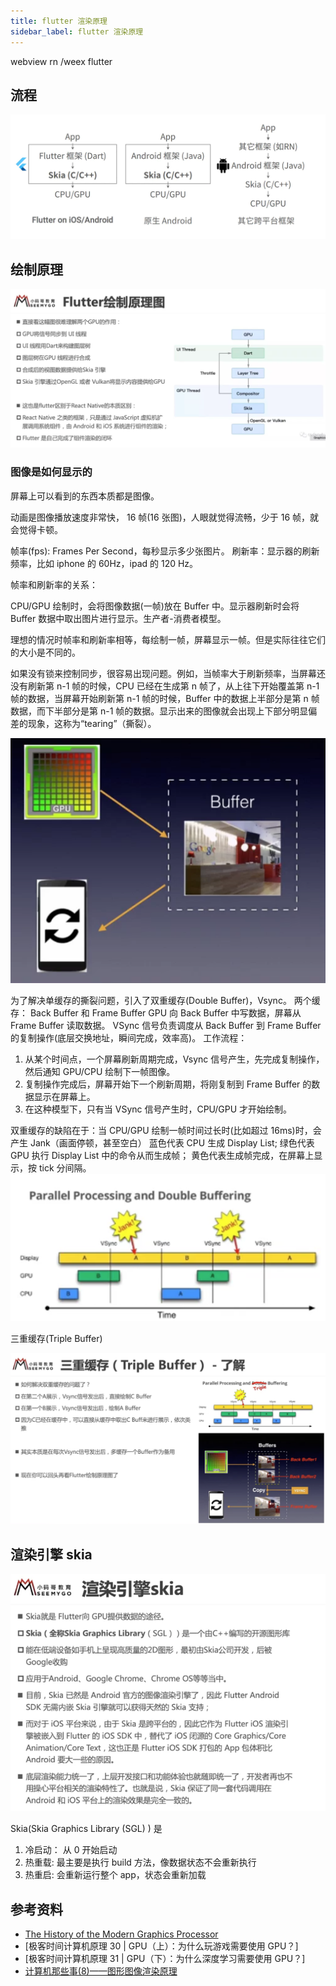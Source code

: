 ```yaml
---
title: flutter 渲染原理
sidebar_label: flutter 渲染原理
---
```


webview
rn /weex
flutter

## 流程

![](imgs/2020-06-13-10-50-18.png)

## 绘制原理

![](imgs/2020-06-13-11-39-38.png)

### 图像是如何显示的

屏幕上可以看到的东西本质都是图像。

动画是图像播放速度非常快， 16 帧(16 张图)，人眼就觉得流畅，少于 16 帧，就会觉得卡顿。

帧率(fps): Frames Per Second，每秒显示多少张图片。
刷新率：显示器的刷新频率，比如 iphone 的 60Hz，ipad 的 120 Hz。

帧率和刷新率的关系：

CPU/GPU 绘制时，会将图像数据(一帧)放在 Buffer 中。显示器刷新时会将 Buffer 数据中取出图片进行显示。生产者-消费者模型。

理想的情况时帧率和刷新率相等，每绘制一帧，屏幕显示一帧。但是实际往往它们的大小是不同的。

如果没有锁来控制同步，很容易出现问题。例如，当帧率大于刷新频率，当屏幕还没有刷新第 n-1 帧的时候，CPU 已经在生成第 n 帧了，从上往下开始覆盖第 n-1 帧的数据，当屏幕开始刷新第 n-1 帧的时候，Buffer 中的数据上半部分是第 n 帧数据，而下半部分是第 n-1 帧的数据。显示出来的图像就会出现上下部分明显偏差的现象，这称为“tearing”（撕裂）。

![](imgs/2020-06-13-11-02-23.png)

为了解决单缓存的撕裂问题，引入了双重缓存(Double Buffer)，Vsync。
两个缓存： Back Buffer 和 Frame Buffer
GPU 向 Back Buffer 中写数据，屏幕从 Frame Buffer 读取数据。
VSync 信号负责调度从 Back Buffer 到 Frame Buffer 的复制操作(底层交换地址，瞬间完成，效率高)。
工作流程：

1. 从某个时间点，一个屏幕刷新周期完成，Vsync 信号产生，先完成复制操作，然后通知 GPU/CPU 绘制下一帧图像。
2. 复制操作完成后，屏幕开始下一个刷新周期，将刚复制到 Frame Buffer 的数据显示在屏幕上。
3. 在这种模型下，只有当 VSync 信号产生时，CPU/GPU 才开始绘制。

双重缓存的缺陷在于：当 CPU/GPU 绘制一帧时间过长时(比如超过 16ms)时，会产生 Jank（画面停顿，甚至空白）
蓝色代表 CPU 生成 Display List;
绿色代表 GPU 执行 Display List 中的命令从而生成帧；
黄色代表生成帧完成，在屏幕上显示，按 tick 分间隔。
![](imgs/2020-06-13-11-30-14.png)

三重缓存(Triple Buffer)

![](imgs/2020-06-13-11-33-01.png)

## 渲染引擎 skia

![](imgs/2020-06-13-11-41-43.png)

Skia(Skia Graphics Library (SGL) ) 是

1. 冷启动： 从 0 开始启动
2. 热重载: 最主要是执行 build 方法，像数据状态不会重新执行
3. 热重启: 会重新运行整个 app，状态会重新加载

## 参考资料

-   [The History of the Modern Graphics Processor](https://www.techspot.com/article/650-history-of-the-gpu/)
-   [极客时间计算机原理 30 | GPU（上）：为什么玩游戏需要使用 GPU？]
-   [极客时间计算机原理 31 | GPU（下）：为什么深度学习需要使用 GPU？]
-   [计算机那些事(8)——图形图像渲染原理](http://chuquan.me/2018/08/26/graphics-rending-principle-gpu/)
